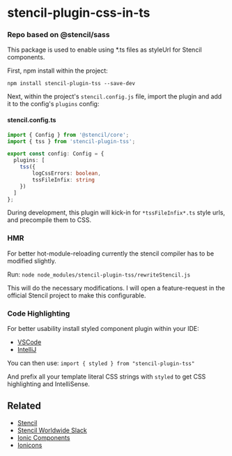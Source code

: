 # stencil-plugin-css-in-ts
### Repo based on @stencil/sass

This package is used to enable using *.ts files as styleUrl for Stencil components.

First, npm install within the project:

```
npm install stencil-plugin-tss --save-dev
```

Next, within the project's `stencil.config.js` file, import the plugin and add it to the config's `plugins` config:

#### stencil.config.ts
```ts
import { Config } from '@stencil/core';
import { tss } from 'stencil-plugin-tss';

export const config: Config = {
  plugins: [
    tss({
        logCssErrors: boolean,
        tssFileInfix: string
    })
  ]
};
```

During development, this plugin will kick-in for `*tssFileInfix*.ts` style urls, and precompile them to CSS.

### HMR

For better hot-module-reloading currently the stencil compiler has to be modified slightly.

Run: `node node_modules/stencil-plugin-tss/rewriteStencil.js`

This will do the necessary modifications. I will open a feature-request in the official Stencil project to make this configurable.

### Code Highlighting

For better usability install styled component plugin within your IDE:
* [VSCode](https://github.com/styled-components/vscode-styled-components)
* [IntelliJ](https://plugins.jetbrains.com/plugin/9997-styled-components)

You can then use:
`import { styled } from "stencil-plugin-tss"`

And prefix all your template literal CSS strings with `styled` to get CSS highlighting and IntelliSense.

## Related

* [Stencil](https://stenciljs.com/)
* [Stencil Worldwide Slack](https://stencil-worldwide.slack.com)
* [Ionic Components](https://www.npmjs.com/package/@ionic/core)
* [Ionicons](http://ionicons.com/)